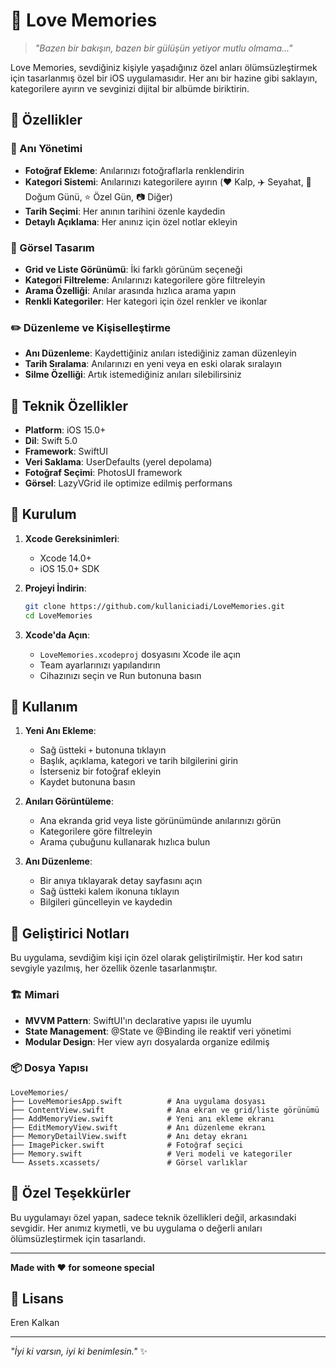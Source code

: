 # 💖 Love Memories

> *"Bazen bir bakışın, bazen bir gülüşün yetiyor mutlu olmama..."*

Love Memories, sevdiğiniz kişiyle yaşadığınız özel anları ölümsüzleştirmek için tasarlanmış özel bir iOS uygulamasıdır. Her anı bir hazine gibi saklayın, kategorilere ayırın ve sevginizi dijital bir albümde biriktirin.

## 🌟 Özellikler

### 📸 Anı Yönetimi
- **Fotoğraf Ekleme**: Anılarınızı fotoğraflarla renklendirin
- **Kategori Sistemi**: Anılarınızı kategorilere ayırın (❤️ Kalp, ✈️ Seyahat, 🎁 Doğum Günü, ⭐ Özel Gün, 📷 Diğer)
- **Tarih Seçimi**: Her anının tarihini özenle kaydedin
- **Detaylı Açıklama**: Her anınız için özel notlar ekleyin

### 🎨 Görsel Tasarım
- **Grid ve Liste Görünümü**: İki farklı görünüm seçeneği
- **Kategori Filtreleme**: Anılarınızı kategorilere göre filtreleyin
- **Arama Özelliği**: Anılar arasında hızlıca arama yapın
- **Renkli Kategoriler**: Her kategori için özel renkler ve ikonlar

### ✏️ Düzenleme ve Kişiselleştirme
- **Anı Düzenleme**: Kaydettiğiniz anıları istediğiniz zaman düzenleyin
- **Tarih Sıralama**: Anılarınızı en yeni veya en eski olarak sıralayın
- **Silme Özelliği**: Artık istemediğiniz anıları silebilirsiniz

## 📱 Teknik Özellikler

- **Platform**: iOS 15.0+
- **Dil**: Swift 5.0
- **Framework**: SwiftUI
- **Veri Saklama**: UserDefaults (yerel depolama)
- **Fotoğraf Seçimi**: PhotosUI framework
- **Görsel**: LazyVGrid ile optimize edilmiş performans

## 🚀 Kurulum

1. **Xcode Gereksinimleri**:
   - Xcode 14.0+
   - iOS 15.0+ SDK

2. **Projeyi İndirin**:
   ```bash
   git clone https://github.com/kullaniciadi/LoveMemories.git
   cd LoveMemories
   ```

3. **Xcode'da Açın**:
   - `LoveMemories.xcodeproj` dosyasını Xcode ile açın
   - Team ayarlarınızı yapılandırın
   - Cihazınızı seçin ve Run butonuna basın

## 📖 Kullanım

1. **Yeni Anı Ekleme**:
   - Sağ üstteki `+` butonuna tıklayın
   - Başlık, açıklama, kategori ve tarih bilgilerini girin
   - İsterseniz bir fotoğraf ekleyin
   - Kaydet butonuna basın

2. **Anıları Görüntüleme**:
   - Ana ekranda grid veya liste görünümünde anılarınızı görün
   - Kategorilere göre filtreleyin
   - Arama çubuğunu kullanarak hızlıca bulun

3. **Anı Düzenleme**:
   - Bir anıya tıklayarak detay sayfasını açın
   - Sağ üstteki kalem ikonuna tıklayın
   - Bilgileri güncelleyin ve kaydedin

## 🎯 Geliştirici Notları

Bu uygulama, sevdiğim kişi için özel olarak geliştirilmiştir. Her kod satırı sevgiyle yazılmış, her özellik özenle tasarlanmıştır.

### 🏗️ Mimari
- **MVVM Pattern**: SwiftUI'ın declarative yapısı ile uyumlu
- **State Management**: @State ve @Binding ile reaktif veri yönetimi
- **Modular Design**: Her view ayrı dosyalarda organize edilmiş

### 📦 Dosya Yapısı
```
LoveMemories/
├── LoveMemoriesApp.swift          # Ana uygulama dosyası
├── ContentView.swift              # Ana ekran ve grid/liste görünümü
├── AddMemoryView.swift            # Yeni anı ekleme ekranı
├── EditMemoryView.swift           # Anı düzenleme ekranı
├── MemoryDetailView.swift         # Anı detay ekranı
├── ImagePicker.swift              # Fotoğraf seçici
├── Memory.swift                   # Veri modeli ve kategoriler
└── Assets.xcassets/               # Görsel varlıklar
```

## 💝 Özel Teşekkürler

Bu uygulamayı özel yapan, sadece teknik özellikleri değil, arkasındaki sevgidir. Her anımız kıymetli, ve bu uygulama o değerli anıları ölümsüzleştirmek için tasarlandı.

---

**Made with ❤️ for someone special**

## 📄 Lisans

Eren Kalkan

---

*"İyi ki varsın, iyi ki benimlesin."* ✨ 
